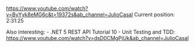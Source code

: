 https://www.youtube.com/watch?v=ByYyk8eMG6c&t=19372s&ab_channel=JulioCasal
Current position: 2:31:25

Also interesting: 
	- .NET 5 REST API Tutorial 10 - Unit Testing and TDD: https://www.youtube.com/watch?v=dsD0CMgPjUk&ab_channel=JulioCasal